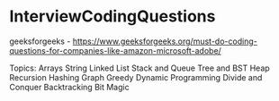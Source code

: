 # InterviewCodingQuestions

geeksforgeeks - https://www.geeksforgeeks.org/must-do-coding-questions-for-companies-like-amazon-microsoft-adobe/

Topics:
Arrays
String
Linked List
Stack and Queue
Tree and BST
Heap
Recursion
Hashing
Graph
Greedy
Dynamic Programming
Divide and Conquer
Backtracking
Bit Magic
